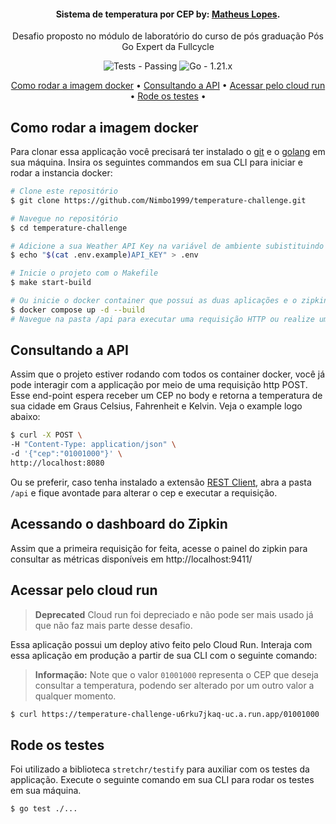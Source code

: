 <h4 align="center">Sistema de temperatura por CEP by: <a href="https://www.linkedin.com/in/matheuslopes1999/" target="_blank">Matheus Lopes</a>.</h4>
<p align="center">Desafio proposto no módulo de laboratório do curso de pós graduação Pós Go Expert da Fullcycle</p>

<p align="center">
  <img src="https://img.shields.io/badge/Tests-Passing-2ea44f" alt="Tests - Passing">
  <img src="https://img.shields.io/badge/Go-1.21.x-2ea44f" alt="Go - 1.21.x">
</p>

<p align="center">
  <a href="#como-rodar-a-imagem-docker">Como rodar a imagem docker</a> •
  <a href="#consultando-a-api">Consultando a API</a> •
  <a href="#acessar-pelo-cloud-run">Acessar pelo cloud run</a> •
  <a href="#rode-os-testes">Rode os testes</a> •
</p>

## Como rodar a imagem docker

Para clonar essa applicação você precisará ter instalado o [git](https://git-scm.com) e o [golang](https://go.dev/) em sua máquina. Insira os seguintes commandos em sua CLI para iniciar e rodar a instancia docker:

```bash
# Clone este repositório
$ git clone https://github.com/Nimbo1999/temperature-challenge.git

# Navegue no repositório
$ cd temperature-challenge

# Adicione a sua Weather API Key na variável de ambiente subistituindo a API_KEY pela sua KEY.
$ echo "$(cat .env.example)API_KEY" > .env

# Inicie o projeto com o Makefile
$ make start-build

# Ou inicie o docker container que possui as duas aplicações e o zipkin.
$ docker compose up -d --build
# Navegue na pasta /api para executar uma requisição HTTP ou realize um POST para o serviço de cep que ficará disponível na porta :8080 com o cep no payload i.e.: { "cep": "01001-000" }
```

## Consultando a API

Assim que o projeto estiver rodando com todos os container docker, você já pode interagir com a applicação por meio de uma requisição http POST. Esse end-point espera receber um CEP no body e retorna a temperatura de sua cidade em Graus Celsius, Fahrenheit e Kelvin. Veja o example logo abaixo:

```bash
$ curl -X POST \
-H "Content-Type: application/json" \
-d '{"cep":"01001000"}' \
http://localhost:8080
```

Ou se preferir, caso tenha instalado a extensão [REST Client](https://marketplace.visualstudio.com/items?itemName=humao.rest-client), abra a pasta `/api` e fique avontade para alterar o cep e executar a requisição.

## Acessando o dashboard do Zipkin

Assim que a primeira requisição for feita, acesse o painel do zipkin para consultar as métricas disponíveis em http://localhost:9411/

## Acessar pelo cloud run

> **Deprecated** Cloud run foi depreciado e não pode ser mais usado já que não faz mais parte desse desafio.

Essa aplicação possui um deploy ativo feito pelo Cloud Run. Interaja com essa aplicação em produção a partir de sua CLI com o seguinte comando:

> **Informação:**
> Note que o valor `01001000` representa o CEP que deseja consultar a temperatura, podendo ser alterado por um outro valor a qualquer momento.

```bash
$ curl https://temperature-challenge-u6rku7jkaq-uc.a.run.app/01001000
```

## Rode os testes

Foi utilizado a biblioteca `stretchr/testify` para auxiliar com os testes da applicação. Execute o seguinte comando em sua CLI para rodar os testes em sua máquina.

```bash
$ go test ./...
```
